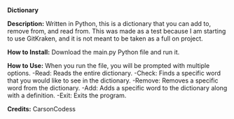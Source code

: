 **Dictionary**

**Description:**
Written in Python, this is a dictionary that you can add to, remove from, and read from. This was made as a test because I am starting to use GitKraken, and it is not meant to be taken as a full on project.

**How to Install:**
Download the main.py Python file and run it.

**How to Use:**
When you run the file, you will be prompted with multiple options.
-Read: Reads the entire dictionary.
-Check: Finds a specific word that you would like to see in the dictionary.
-Remove: Removes a specific word from the dictionary.
-Add: Adds a specific word to the dictionary along with a definition.
-Exit: Exits the program.

**Credits:**
CarsonCodess
